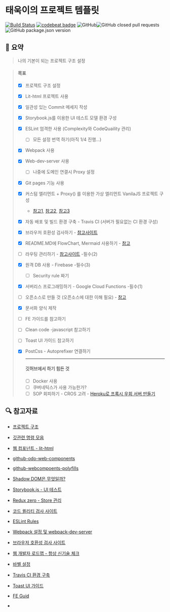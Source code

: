 # 태욱이의 프로젝트 템플릿

[![Build Status](https://travis-ci.org/taeuk-gang/my-project.svg?branch=master)](https://travis-ci.org/taeuk-gang/my-project) [![codebeat badge](https://codebeat.co/badges/fa88fd81-fc65-45a7-8618-d3314ef87c21)](https://codebeat.co/projects/github-com-taeuk-gang-my-project-master) ![GitHub](https://img.shields.io/github/license/taeuk-gang/taeuk-template.svg)![GitHub closed pull requests](https://img.shields.io/github/issues-pr-closed/taeuk-gang/taeuk-template.svg) ![GitHub package.json version](https://img.shields.io/github/package-json/v/taeuk-gang/taeuk-template.svg)

## :memo: 요약
> 나의 기본이 되는 프로젝트 구조 설정

> #### 목표
>
> - [x] 프로젝트 구조 설정
>
> - [x] Lit-html 프로젝트 사용
>
> - [x] 일관성 있는 Commit 메세지 작성
>
> - [x] Storybook.js를 이용한 UI 테스트 모델 환경 구성
>
> - [x] ESLint 엄격한 사용 (Complexity와 CodeQuaility 관리) 
>   
>   - [ ] 모든 설정 번역 하기(아직 1/4 진행...)
>   
> - [x] Webpack 사용
>
> - [x] Web-dev-server 사용
>   
>   - [ ] 나중에 도메인 연결시 Proxy 설정
>   
> - [x] Git pages 기능 사용
>
> - [x] 커스텀 엘리먼트 + Proxy() 를 이용한 가상 엘리먼트 VanilaJS 프로젝트 구성
>   
>   - [참고1](https://dev-momo.tistory.com/entry/javascript-ES6-Proxy), [참고2](https://stackblitz.com/edit/2-way-bind-exapmle?file=index.js), [참고3](https://meetup.toast.com/posts/158)
>   
> - [x] 자동 배포 및 빌드 환경 구축 - Travis CI (서버가 필요없는 CI 환경 구성)
>
> - [x] 브라우저 호환성 검사하기 - [참고사이트](https://caniuse.com/#feat=shadowdomv1)
>
> - [x] README.MD에 FlowChart, Mermaid 사용하기 - [참고](https://baemincheon.tistory.com/29)
>
> - [ ] 라우팅 관리하기 - [참고사이트](https://poiemaweb.com/js-spa) -필수(2)
>
> - [x] 원격 DB 사용 - Firebase -필수(3)
>
>   - [ ] Security rule 짜기
>
> - [x] 서버리스 프로그래밍하기 - Google Cloud Functions -필수(1)
>
> - [ ] 오픈소스로 만들 것 (오픈소스에 대한 이해 필요) - [참고](https://janelia-flyem.github.io/licenses.html)
>
> - [x] 문서화 양식 제작
>
> - [ ] FE 가이드를 참고하기
>
> - [ ] Clean code -javascript 참고하기
>
> - [ ] Toast UI 가이드 참고하기
>
> - [x] PostCss - Autoprefixer 연결하기
>
>   --------------------
>
>   #### 깃허브에서 하기 힘든 것
>
>   - [ ] Docker 사용
>   - [ ] 쿠버네틱스가 사용 가능한가?
>   - [ ] SOP 회피하기 - CROS 고려 - [Heroku로 프록시 우회 서버 만들기](https://github.com/Rob--W/cors-anywhere)



## :mag: 참고자료

- [프로젝트 구조](https://joshua1988.github.io/web-development/vuejs/vue-structure/)
- [깃관련 명령 모음](https://github.com/mingrammer/git-tips/blob/master/README.md#%EC%B6%A9%EB%8F%8C%EB%90%9C-%EB%AA%A8%EB%93%A0-%ED%8C%8C%EC%9D%BC-%EB%82%98%EC%97%B4%ED%95%98%EA%B8%B0)
- [웹 컴포넌트 - lit-html](https://kyu.io/%EC%9B%B9-%EC%BB%B4%ED%8F%AC%EB%84%8C%ED%8A%B85%e2%80%8a-%e2%80%8alit-html%EB%A1%9C-%EB%A6%AC%EC%97%91%ED%8A%B8%EC%B2%98%EB%9F%BC-%EC%BD%94%EB%94%A9%ED%95%98%EA%B8%B0/)
- [github-odo-web-components](https://github.com/kyuwoo-choi/todo-web-components)
- [github-webcompoents-polyfills](https://github.com/webcomponents/polyfills/tree/master/packages/webcomponentsjs#how-to-use)

- [Shadow DOM은 무엇일까?](https://wit.nts-corp.com/2019/03/27/5552)

- [Storybook.js - UI 테스트](https://release-3-4--storybooks-polymer.netlify.com/?selectedKind=Welcome&selectedStory=Welcome&full=0&addons=1&stories=1&panelRight=0&addonPanel=storybook%2Fstories%2Fstories-panel)

- [Redux zero - Store 관리](https://github.com/redux-zero/redux-zero)

- [코드 퀼리티 검사 사이트](https://codebeat.co/projects/github-com-taeuk-gang-my-project-master)

- [ESLint Rules](https://eslint.org/docs/rules/)

- [Webpack 설정 및 webpack-dev-server](https://www.daleseo.com/webpack-development/)

- [브라우저 호환성 검사 사이트](https://caniuse.com/#feat=shadowdomv1)

- [웹 개발자 로드맵 - 항상 신기술 체크](https://github.com/devJang/developer-roadmap)

- [바벨 설정](https://babeljs.io/docs/en/babel-register)

- [Travis CI 환경 구축](https://d2.naver.com/helloworld/2564557)
- [Toast UI 가이드](https://ui.toast.com/weekly-pick/ko/)
- [FE Guid](https://ui.toast.com/fe-guide/ko/)
- 

